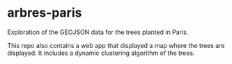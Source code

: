 # arbres-paris

Exploration of the GEOJSON data for the trees planted in Paris.

This repo also contains a web app that displayed a map where the trees are displayed. It includes a dynamic clustering algorithm of the trees.
